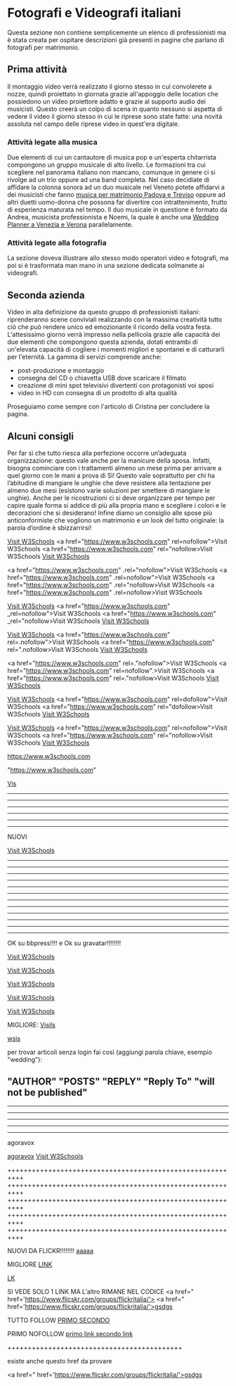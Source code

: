 # Fotografi e Videografi italiani
Questa sezione non contiene semplicemente un elenco di professionisti ma è stata creata per ospitare descrizioni già presenti in pagine che parlano di fotografi per matrimonio.
## Prima attività
Il montaggio video verrà realizzato il giorno stesso in cui convolerete a nozze, quindi proiettato in giornata grazie all'appoggio delle location che possiedono un video proiettore adatto e grazie al supporto audio dei musicisti. Questo creerà un colpo di scena in quanto nessuno si aspetta di vedere il video il giorno stesso in cui le riprese sono state fatte: una novità assoluta nel campo delle riprese video in quest'era digitale.
### Attività legate alla musica
Due elementi di cui un cantautore di musica pop e un'esperta chitarrista compongono un gruppo musicale di alto livello. Le formazioni tra cui scegliere nel panorama italiano non mancano, comunque in genere ci si rivolge ad un trio oppure ad una band completa. Nel caso decidiate di affidare la colonna sonora ad un duo musicale nel Veneto potete affidarvi a dei musicisti che fanno <A HREF=http://www.andreaenoemi.it/>musica per matrimonio Padova e Treviso</A> oppure ad altri duetti uomo-donna che possona far divertire con intrattenimento, frutto di esperienza maturata nel tempo. Il duo musicale in questione è formato da Andrea, musicista professionista e Noemi, la quale è anche una <A HREF=http://www.noemiwedding.com/it/>Wedding Planner a Venezia e Verona</A> parallelamente.
### Attività legate alla fotografia
La sezione doveva illustrare allo stesso modo operatori video e fotografi, ma poi si è trasformata man mano in una sezione dedicata solmanete ai videografi.
## Seconda azienda
Video in alta definizione da questo gruppo di professionisti italiani: riprenderanno scene conviviali realizzando con la massima creatività tutto ciò che può rendere unico ed emozionante il ricordo della vostra festa. L'attesissimo giorno verrà impresso nella pellicola grazie alle capacità dei due elementi che compongono questa azienda, dotati entrambi di un'elevata capacità di cogliere i momenti migliori e spontanei e di catturarli per l'eternità. La gamma di servizi comprende anche:
- post-produzione e montaggio
- consegna del CD o chiavetta USB dove scaricare il filmato
- creazione di mini spot televisivi divertenti con protagonisti voi sposi
- video in HD con consegna di un prodotto di alta qualità

Proseguiamo come sempre con l'articolo di Cristina per concludere la pagina.

## Alcuni consigli
Per far sì che tutto riesca alla perfezione occorre un’adeguata organizzazione: questo vale anche per la manicure della sposa. Infatti, bisogna cominciare con i trattamenti almeno un mese prima per arrivare a quel giorno con le mani a prova di Sì! Questo vale soprattutto per chi ha l’abitudine di mangiare le unghie che deve resistere alla tentazione per almeno due mesi (esistono varie soluzioni per smettere di mangiare le unghie). Anche per le ricostruzioni ci si deve organizzare per tempo per capire quale forma si addice di più alla propria mano e scegliere i colori e le decorazioni che si desiderano! Infine diamo un consiglio alle spose più anticonformiste che vogliono un matrimonio e un look del tutto originale: la parola d’ordine è sbizzarrirsi!


<a href="https://www.w3schools.com" rel="nofollow">Visit W3Schools</a>
<a href="https://www.w3schools.com" rel=nofollow">Visit W3Schools</a>
<a href="https://www.w3schools.com" rel="nofollow>Visit W3Schools</a>
<a href="https://www.w3schools.com" rel=nofollow>Visit W3Schools</a>

<a href="https://www.w3schools.com" .rel="nofollow">Visit W3Schools</a>
<a href="https://www.w3schools.com" .rel=nofollow">Visit W3Schools</a>
<a href="https://www.w3schools.com" .rel="nofollow>Visit W3Schools</a>
<a href="https://www.w3schools.com" .rel=nofollow>Visit W3Schools</a>

<a href="https://www.w3schools.com" _rel="nofollow">Visit W3Schools</a>
<a href="https://www.w3schools.com" _rel=nofollow">Visit W3Schools</a>
<a href="https://www.w3schools.com" _rel="nofollow>Visit W3Schools</a>
<a href="https://www.w3schools.com" _rel=nofollow>Visit W3Schools</a>

<a href="https://www.w3schools.com" rel=".nofollow">Visit W3Schools</a>
<a href="https://www.w3schools.com" rel=.nofollow">Visit W3Schools</a>
<a href="https://www.w3schools.com" rel=".nofollow>Visit W3Schools</a>
<a href="https://www.w3schools.com" rel=.nofollow>Visit W3Schools</a>

<a href="https://www.w3schools.com" rel=."nofollow">Visit W3Schools</a>
<a href="https://www.w3schools.com" rel=nofollow".>Visit W3Schools</a>
<a href="https://www.w3schools.com" rel=."nofollow>Visit W3Schools</a>
<a href="https://www.w3schools.com" rel=.nofollow>Visit W3Schools</a>

<a href="https://www.w3schools.com" rel="dofollow">Visit W3Schools</a>
<a href="https://www.w3schools.com" rel=dofollow">Visit W3Schools</a>
<a href="https://www.w3schools.com" rel="dofollow>Visit W3Schools</a>
<a href="https://www.w3schools.com" rel=dofollow>Visit W3Schools</a>

<a href="https://www.w3schools.com" rel="nofollow">Visit W3Schools</a>
<a href="https://www.w3schools.com" rel=nofollow">Visit W3Schools</a>
<a href="https://www.w3schools.com" rel="nofollow>Visit W3Schools</a>
<a href="https://www.w3schools.com" rel=nofollow>Visit W3Schools</a>

https://www.w3schools.com

"https://www.w3schools.com"

<a href="http://www.w8.com" rel=".nofollow">Vis</a>


--------------------------------------------------------------------------------------------------
--------------------------------------------------------------------------------------------------
--------------------------------------------------------------------------------------------------
--------------------------------------------------------------------------------------------------
--------------------------------------------------------------------------------------------------
--------------------------------------------------------------------------------------------------

NUOVI

<a rel="nofollow" href="https://www.w3schools.com">Visit W3Schools</a>



--------------------------------------------------------------------------------------------------
--------------------------------------------------------------------------------------------------
--------------------------------------------------------------------------------------------------
--------------------------------------------------------------------------------------------------
--------------------------------------------------------------------------------------------------
--------------------------------------------------------------------------------------------------
--------------------------------------------------------------------------------------------------
--------------------------------------------------------------------------------------------------
--------------------------------------------------------------------------------------------------
--------------------------------------------------------------------------------------------------
--------------------------------------------------------------------------------------------------
--------------------------------------------------------------------------------------------------



OK su bbpress!!!! e Ok su gravatar!!!!!!!!


<a href="https://www.w3schools.com" rel=".nofollow">Visit W3Schools</a>

<a href="https://www.w3schools.com" rel=.nofollow>Visit W3Schools</a>

<a href="https://www.w3schools.com" rel="dofollow">Visit W3Schools</a>

<a href="https://www.w3schools.com" rel=dofollow>Visit W3Schools</a>

<a href="https://www.w3schools.com" rel=.nofollow>Visit W3Schools</a>




MIGLIORE:  <a href="https://www.wdhfhdfhls.com" rel="yes">Visils</a>


<a href="https://www.wsis.it" rel="yes">wsis</a>



per trovar articoli senza login fai così (aggiungi parola chiave, esempio "wedding"):

"AUTHOR" "POSTS" "REPLY" "Reply To"  "will not be published"
--------------------------------------------------------------------------------------------------
--------------------------------------------------------------------------------------------------
--------------------------------------------------------------------------------------------------
--------------------------------------------------------------------------------------------------
--------------------------------------------------------------------------------------------------
--------------------------------------------------------------------------------------------------

agoravox

<a href="" rel="nofollow">agoravox</a>
<a href="https://www.w3schools.com" >Visit W3Schools</a>


++++++++++++++++++++++++++++++++++++++++++++++++++++++++++
++++++++++++++++++++++++++++++++++++++++++++++++++++++++++
++++++++++++++++++++++++++++++++++++++++++++++++++++++++++
++++++++++++++++++++++++++++++++++++++++++++++++++++++++++
++++++++++++++++++++++++++++++++++++++++++++++++++++++++++

NUOVI DA FLICKR!!!!!!!!
<a href="https://www.aaa.com/"><a href="https://www.aaa.it">aaaaa</a>

MIGLIORE
<a href="https://www.flickr.com/"><a href="https://www.LINK.it">LINK</a>

<a href="https://www.flr.com/"><a href="https://www.LK.it">LK</a>


SI VEDE SOLO 1 LINK MA L'altro RIMANE NEL CODICE
<a href=" href='https://www.flicskr.com/groups/flickritalia/'>
<img src=""/><a href=" href='https://www.flicskr.com/groups/flickritalia/'>gsdgs</a></a>



TUTTO FOLLOW
<a href="https://www.flickr.com/people/noemi-italy/">PRIMO <a href="http://www.esempio.it" >SECONDO</a>



PRIMO NOFOLLOW
<a href="http://www.esempio.it" >primo link <a href="http://www.esempio.it" >secondo link</a>


+++++++++++++++++++++++++++++++++++++++++++


esiste anche questo href da provare

<a href=" href='https://www.flicskr.com/groups/flickritalia/'>gsdgs</a>




